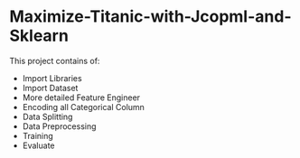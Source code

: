 # Maximize-Titanic-with-Jcopml-and-Sklearn
This project contains of:
- Import Libraries
- Import Dataset
- More detailed Feature Engineer
- Encoding all Categorical Column
- Data Splitting
- Data Preprocessing
- Training
- Evaluate
